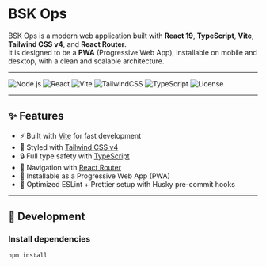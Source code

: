 # BSK Ops

BSK Ops is a modern web application built with **React 19**, **TypeScript**, **Vite**, **Tailwind CSS v4**, and **React Router**.  
It is designed to be a **PWA** (Progressive Web App), installable on mobile and desktop, with a clean and scalable architecture.

---

![Node.js](https://img.shields.io/badge/node-%3E%3D18-blue)
![React](https://img.shields.io/badge/react-19.x-61dafb?logo=react)
![Vite](https://img.shields.io/badge/vite-%5E7-purple?logo=vite)
![TailwindCSS](https://img.shields.io/badge/tailwindcss-v4-38bdf8?logo=tailwindcss)
![TypeScript](https://img.shields.io/badge/typescript-5-blue?logo=typescript)
![License](https://img.shields.io/badge/license-MIT-green)

---

## ✨ Features

- ⚡ Built with [Vite](https://vitejs.dev/) for fast development  
- 🎨 Styled with [Tailwind CSS v4](https://tailwindcss.com/)  
- 🔒 Full type safety with [TypeScript](https://www.typescriptlang.org/)  
- 🔄 Navigation with [React Router](https://reactrouter.com/)  
- 📱 Installable as a Progressive Web App (PWA)  
- 🚀 Optimized ESLint + Prettier setup with Husky pre-commit hooks  

---

## 🚀 Development

### Install dependencies
```bash
npm install
